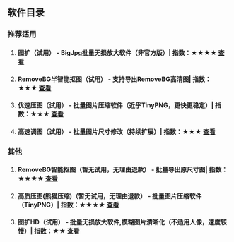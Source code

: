 
## 软件目录

### 推荐适用

1. #### <green>图扩</green>（试用） - BigJpg批量无损放大软件（非官方版）| 指数：★★★★ [查看](https://jasonmin.github.io/newsky/out/large)
2. #### <green>RemoveBG半智能抠图</green>（试用） - 支持导出RemoveBG高清图| 指数：★★★ [查看](https://jasonmin.github.io/newsky/out/mer)
3. #### <green>优速压图</green>（试用） - 批量图片压缩软件（近乎TinyPNG，更快更稳定）| 指数：★★★ [查看](https://jasonmin.github.io/newsky/out/lopress)
4. #### <green>高速调图</green>（试用） - 批量图片尺寸修改（持续扩展）| 指数：★★★ [查看](https://jasonmin.github.io/newsky/out/lopress)

### 其他

1. #### <green>RemoveBG智能抠图</green>（暂无试用，无理由退款） - 批量导出原尺寸图| 指数：★★★★ [查看](https://jasonmin.github.io/newsky/out/remove)
2. #### <green>高质压图(熊猫压缩)</green>（暂无试用，无理由退款） - 批量图片压缩软件（TinyPNG）| 指数：★★★★ [查看](https://jasonmin.github.io/newsky/out/tiny)
3. #### <green>图扩HD</green>（试用） - 批量无损放大软件,模糊图片清晰化（不适用人像，速度较慢）| 指数：★★ [查看](https://jasonmin.github.io/newsky/out/largeqhd)

<head>
    <link rel="stylesheet" type="text/css" href="../style/thirdstyle.css">
</head>
